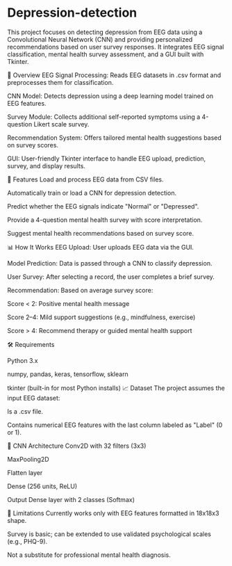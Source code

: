 # Depression-detection
This project focuses on detecting depression from EEG data using a Convolutional Neural Network (CNN) and providing personalized recommendations based on user survey responses. It integrates EEG signal classification, mental health survey assessment, and a GUI built with Tkinter.

🧠 Overview
EEG Signal Processing: Reads EEG datasets in .csv format and preprocesses them for classification.

CNN Model: Detects depression using a deep learning model trained on EEG features.

Survey Module: Collects additional self-reported symptoms using a 4-question Likert scale survey.

Recommendation System: Offers tailored mental health suggestions based on survey scores.

GUI: User-friendly Tkinter interface to handle EEG upload, prediction, survey, and display results.


🔧 Features
Load and process EEG data from CSV files.

Automatically train or load a CNN for depression detection.

Predict whether the EEG signals indicate "Normal" or "Depressed".

Provide a 4-question mental health survey with score interpretation.

Suggest mental health recommendations based on survey score.

📊 How It Works
EEG Upload: User uploads EEG data via the GUI.

Model Prediction: Data is passed through a CNN to classify depression.

User Survey: After selecting a record, the user completes a brief survey.

Recommendation: Based on average survey score:

Score < 2: Positive mental health message

Score 2–4: Mild support suggestions (e.g., mindfulness, exercise)

Score > 4: Recommend therapy or guided mental health support

🛠 Requirements

Python 3.x

numpy, pandas, keras, tensorflow, sklearn

tkinter (built-in for most Python installs)
📈 Dataset
The project assumes the input EEG dataset:

Is a .csv file.

Contains numerical EEG features with the last column labeled as "Label" (0 or 1).

🧪 CNN Architecture
Conv2D with 32 filters (3x3)

MaxPooling2D

Flatten layer

Dense (256 units, ReLU)

Output Dense layer with 2 classes (Softmax)

📌 Limitations
Currently works only with EEG features formatted in 18x18x3 shape.

Survey is basic; can be extended to use validated psychological scales (e.g., PHQ-9).

Not a substitute for professional mental health diagnosis.
